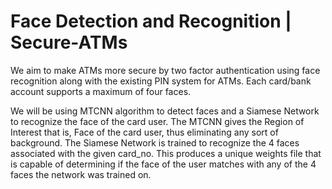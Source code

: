# Face Detection and Recognition | Secure-ATMs
We aim to make ATMs more secure by two factor authentication using face recognition along with the existing
PIN system for ATMs.
Each card/bank account supports a maximum of four faces.

We will be using MTCNN algorithm to detect faces and a Siamese Network to recognize the face of the card user.
The MTCNN gives the Region of Interest that is, Face of the card user, thus eliminating any sort of background.
The Siamese Network is trained to recognize the 4 faces associated with the given card_no.
This produces a unique weights file that is capable of determining if the face of the user matches
with any of the 4 faces the network was trained on.
